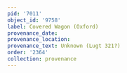 ```yaml
---
pid: '7011'
object_id: '9758'
label: Covered Wagon (Oxford)
provenance_date:
provenance_location:
provenance_text: Unknown (Lugt 321?)
order: '2364'
collection: provenance
---
```

